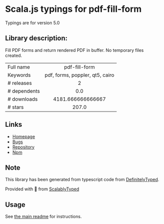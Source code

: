 
# Scala.js typings for pdf-fill-form

Typings are for version 5.0

## Library description:
Fill PDF forms and return rendered PDF in buffer. No temporary files created.

|                    |                 |
| ------------------ | :-------------: |
| Full name          | pdf-fill-form |
| Keywords           | pdf, forms, poppler, qt5, cairo |
| # releases         | 2 |
| # dependents       | 0.0 |
| # downloads        | 4181.666666666667 |
| # stars            | 207.0 |

## Links
- [Homepage](https://github.com/tpisto/pdf-fill-form#readme)
- [Bugs](https://github.com/tpisto/pdf-fill-form/issues)
- [Repository](https://github.com/tpisto/pdf-fill-form)
- [Npm](https://www.npmjs.com/package/pdf-fill-form)
    


## Note
This library has been generated from typescript code from [DefinitelyTyped](https://definitelytyped.org).

Provided with :purple_heart: from [ScalablyTyped](https://github.com/oyvindberg/ScalablyTyped)

## Usage
See [the main readme](../../readme.md) for instructions.


